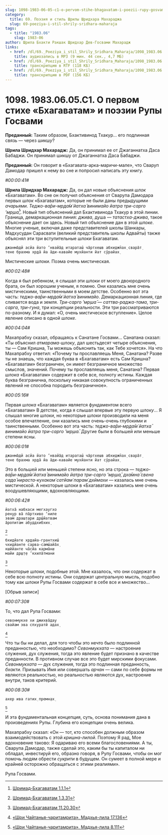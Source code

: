```yaml
---
slug: 1098-1983-06-05-c1-o-pervom-stihe-bhagavatam-i-poezii-rupy-gosvami
category:
  title: 69. Поэзия и стиль Шрилы Шридхара Махараджа
  slug: 69-poeziya-i-stil-shrily-sridhara-maharaja
tags:
  - title: "1983.06"
    slug: 1983-06
author: Шрила Бхакти Ракшак Шридхар Дев-Госвами Махарадж
links:
  - href: /dl/69._Poeziya_i_stil_Shrily_Sridhara_Maharaja/1098_1983.06.05.C1_SridharMj_O_pervom_stihe_Bhagavatam_i_poezii_Rupy_Gosvami.mp3
    title: аудиозапись в MP3 (9 мин. 44 сек., 4,7 МБ)
  - href: /dl/69._Poeziya_i_stil_Shrily_Sridhara_Maharaja/1098_1983.06.05.C1_SridharMj_O_pervom_stihe_Bhagavatam_i_poezii_Rupy_Gosvami.rtf
    title: транскрипцию в RTF (118 КБ)
  - href: /dl/69._Poeziya_i_stil_Shrily_Sridhara_Maharaja/1098_1983.06.05.C1_SridharMj_O_pervom_stihe_Bhagavatam_i_poezii_Rupy_Gosvami.pdf
    title: транскрипцию в PDF (156 КБ)
---
```


# 1098. 1983.06.05.C1. О первом стихе «Бхагаватам» и поэзии Рупы Госвами

**Преданный:** Таким образом, Бхактивинод Тхакур… его подлинная связь — через *шикшу*?

**Шрила Шридхар Махарадж:** Да, он принимал ее от Джаганнатха Даса Бабаджи. Он принимал шикшу от Джаганнатха Даса Бабаджи.

**Преданный:** Он говорит в «Бхагавата-арка-маричи-мале», что Сваруп Дамодар пришел к нему во сне и попросил написать эту книгу.

*#00:00:41#*

**Шрила Шридхар Махарадж:** Да, он дал новые объяснения *шлок* «Бхагаватам». Во сне он получил объяснения от Сварупа Дамодара первых *шлок* «Бхагаватам», которые не были даны предыдущими *ачарьями*. *Теджо-ва̄ри-мр̣да̄м̇ йатха̄ винимайо йатра три-сарго ’мр̣ша̄*[^_ftn1]. Новый тип объяснений дал Бхактивинода Тхакур в этой линии. Граница, демаркационная линия: *джива*, душа — *татастха-джива*, такое объяснение дает он здесь. Новый тип объяснение дан в этой *шлоке*. Многие ученые, включая даже представителей школы Шанкары, Мадхусудан Сарасвати (великий представитель школы Адвайты) также объяснял эти три вступительные *шлоки* Бхагаватам.

    джанма̄дй асйа йато ’нвайа̄д итараташ́ ча̄ртхешв абхиджн̃ах̣ свара̄т̣
    тене брахма хр̣да̄ йа а̄ди-кавайе мухйанти йат сӯрайах̣

Мистические *шлоки*. Поэма очень мистическая.

*#00:02:48#*

Когда я был ребенком, я слышал эти *шлоки* от моего двоюродного брата, он был хорошим ученым, я помню. Они казались мне очень мистическими, таинственными в моем детстве. Особенно вот эта часть: *теджо-ва̄ри-мр̣да̄м̇ йатха̄ винимайо*. Демаркационная линия, где сливается вода и земля. *Три-сарго ’мр̣ша̄* — *саттва-раджа-тама*, *три-сарга*, *три-гуна*, три концепции реальности. Эти три рассматриваются по-разному. И я думал: «О, очень мистическое вступление». Целое явление описано в одной *шлоке*.

*#00:04:04#*

Махапрабху сказал, обращаясь к Санатане Госвами… Санатана сказал: «Ты объяснил *атмарама-шлоку*, дал шестьдесят четыре объяснения, ты — Сам Кришна, Ты можешь объяснить так, как Тебе хочется». На что Махапрабху ответил: «Почему ты прославляешь Меня, Санатана? Разве ты не знаешь, что каждая буква в «Бхагаватам» есть Сам Кришна? «Бхагаватам» безграничен, он имеет безграничное множество смыслов, значений. Почему ты прославляешь меня, Санатана? Первая *шлока* «Бхагаватам» содержит в себе все, полноту истины. Каждая буква безгранична, поскольку никакая совокупность ограниченных явлений не способна породить безграничное».

*#00:05:16#*

Первая *шлока* «Бхагаватам» является фундаментом всего «Бхагаватам» В детстве, когда я слышал впервые эту первую *шлоку*… Я слышал многие *шлоки*, но некоторые *шлоки* производили на меня особое впечатление, они казались мне очень-очень глубокими и таинственными. Особенно вот эта часть: *теджо-ва̄ри-мр̣да̄м̇ йатха̄ винимайо йатра три-сарго ’мр̣ша̄.* Другие были в большей или меньше степени ясны.

*#00:06:01#*

    джанма̄дй асйа йато ’нвайа̄д итараташ́ ча̄ртхешв абхиджн̃ах̣ свара̄т̣
    тене брахма хр̣да̄ йа а̄ди-кавайе мухйанти йат сӯрайах̣

Это в большей или меньшей степени ясно, но эта строка — *теджо-ва̄ри-мр̣да̄м̇ йатха̄ винимайо йатра три-сарго ’мр̣ша̄, дха̄мна̄ свена сада̄ нираста-кухакам̇ сатйам̇ парам̇ дхӣмахи* — казалась мне очень мистической. А некоторые шлоки в «Бхагаватам» казались мне очень воодушевляющими, вдохновляющими.

*#00:06:42#*

    йатха̄ набхаси мегхаугхо
    рен̣ур ва̄ па̄ртхиво ‘ниле
    эвам̇ драш̣т̣ари др̣ш́йатвам
    а̄ропитам абуддхибхих̣
[^_ftn2]

    бхидйате хр̣дайа-грантхиш́
    чхидйанте сарва-сам̇ш́айа̄х̣
    кшӣйанте ча̄сйа карма̄н̣и
    майи др̣ш̣т̣е ’кхила̄тмани
[^_ftn3]

Некоторые *шлоки*, подобные этой. Мне казалось, что они содержат в себе всю полноту истины. Они содержат центральную мысль, подобно тому как *шлоки* Рупы Госвами содержат в себе все и множество…

[Обрыв записи]

*#00:07:30#*

То, что дал Рупа Госвами:

    севонмукхе хи джихва̄дау
    свайам эва спхуратй адах̣
[^_ftn4]

Что ты бы ни делал, для того чтобы это нечто было подлинной преданностью, что необходимо? *Севонмукхата* — настроение служения, дух служения, тогда это явление будет признано в качестве преданности. В противном случае все это будет мирскими фокусами. *Севонмукхата* — дух служения, тогда это подлинная преданность, *бхакти*. Призывать Имя или совершать *арчан* — сами по себе формы не являются реальностью, но реальностью являются дух, настроение внутри, таков критерий.

*#00:08:30#*

    ахер ива гатих̣ премн̣ах̣
[^_ftn5]

И эта фундаментальная концепция, суть, основа понимания дана в произведениях Рупы. Глубина его концепции очень велика.

Махапрабху сказал: «Он — тот, кто способен должным образом взаимодействовать с этой *кришна-лилой*. Поэтому Я рад, Мое вдохновение таково: Я одариваю его всеми благословениями. А ты, Сварупа Дамодар, также сделай это, каким бы ты капиталом ни обладал, инвестируй его, образно говоря, в Рупу Госвами, чтобы он мог помочь людям обрести *сукрити* в будущем. Он сумеет в полной мере и крайней осторожно обращаться с этими реалиями».

Рупа Госвами.



[^_ftn1]: [Шримад-Бхагаватам 1.1.1](../notes/shrimad-bhagavatam/shrimad-bhagavatam-1-1-1.md)

[^_ftn2]: [Шримад-Бхагаватам 1.3.31](../notes/shrimad-bhagavatam/shrimad-bhagavatam-1-3-31.md)

[^_ftn3]: [Шримад-Бхагаватам 11.20.30](../notes/shrimad-bhagavatam/shrimad-bhagavatam-11-20-30.md)

[^_ftn4]: [«Шри Чайтанья-чаритамрита», Мадхья-лила 17.136](../notes/shri-chajtanya-charitamrita-madhya-lila/shri-chajtanya-charitamrita-madhya-lila-17-136.md)

[^_ftn5]: [«Шри Чайтанья-чаритамрита», Мадхья-лила 8.111](../notes/shri-chajtanya-charitamrita-madhya-lila/shri-chajtanya-charitamrita-madhya-lila-8-111.md)
